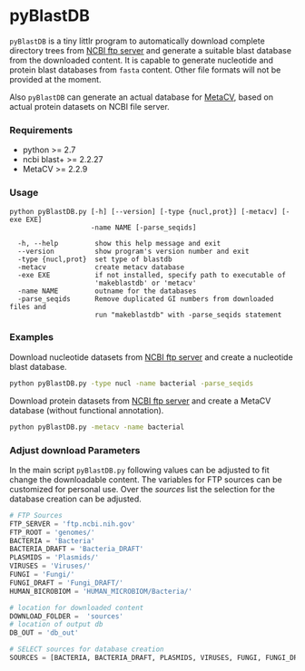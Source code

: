 # pyBlastDB

`pyBlastDB` is a tiny littlr program to automatically download complete directory trees from [NCBI ftp server](ftp://ftp.ncbi.nih.gov/genomes/) and generate a suitable blast database from the downloaded content. It is capable to generate nucleotide and protein blast databases from `fasta` content. Other file formats will not be provided at the moment.  

Also `pyBlastDB` can generate an actual database for [MetaCV](http://metacv.sourceforge.net/), based on actual protein datasets on NCBI file server. 

### Requirements

* python >= 2.7
* ncbi blast+ >= 2.2.27
* MetaCV >= 2.2.9

### Usage
```
python pyBlastDB.py [-h] [--version] [-type {nucl,prot}] [-metacv] [-exe EXE]
                    -name NAME [-parse_seqids]

  -h, --help         show this help message and exit
  --version          show program's version number and exit
  -type {nucl,prot}  set type of blastdb
  -metacv            create metacv database
  -exe EXE           if not installed, specify path to executable of
                     'makeblastdb' or 'metacv'
  -name NAME         outname for the databases
  -parse_seqids      Remove duplicated GI numbers from downloaded files and
                     run "makeblastdb" with -parse_seqids statement
```

### Examples

Download nucleotide datasets from [NCBI ftp server](ftp://ftp.ncbi.nih.gov/genomes/) and create a nucleotide blast database.
```bash
python pyBlastDB.py -type nucl -name bacterial -parse_seqids
```

Download protein datasets from [NCBI ftp server](ftp://ftp.ncbi.nih.gov/genomes/) and create a MetaCV database (without functional annotation).
```bash
python pyBlastDB.py -metacv -name bacterial
```

### Adjust download Parameters

In the main script `pyBlastDB.py` following values can be adjusted to fit change the downloadable content. The variables for FTP sources can be customized for personal use. Over the _sources_ list the selection for the database creation can be adjusted. 

```python
# FTP Sources
FTP_SERVER = 'ftp.ncbi.nih.gov' 
FTP_ROOT = 'genomes/'
BACTERIA = 'Bacteria'
BACTERIA_DRAFT = 'Bacteria_DRAFT'
PLASMIDS = 'Plasmids/'
VIRUSES = 'Viruses/'
FUNGI = 'Fungi/'
FUNGI_DRAFT = 'Fungi_DRAFT/'
HUMAN_BICROBIOM = 'HUMAN_MICROBIOM/Bacteria/'

# location for downloaded content
DOWNLOAD_FOLDER =  'sources'
# location of output db
DB_OUT = 'db_out'

# SELECT sources for database creation
SOURCES = [BACTERIA, BACTERIA_DRAFT, PLASMIDS, VIRUSES, FUNGI, FUNGI_DRAFT]
```




